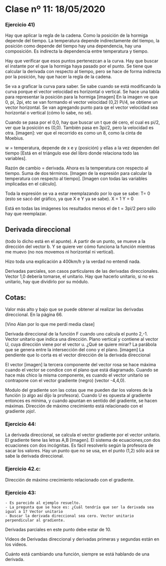 # Clase nº 11: 18/05/2020

### Ejercicio 41)
Hay que aplicar la regla de la cadena. Como la posición de la hormiga depende del tiempo. La temperatura depende indirectamente
del tiempo, la posición como depende del tiempo hay una dependencia, hay una composición. Es indirecta la dependencia entre
temperatura y tiempo.

Hay que verificar que esos puntos pertenezcan a la curva. Hay que buscar el instante por el que la hormiga haya pasado por el
punto. Se tiene que calcular la derivada con respecto al tiempo, pero se hace de forma indirecta por la posición, hay que hacer
la regla de la cadena.

Se va a graficar la curva para saber. Se sabe cuando se está modificando la curva porque el vector velocidad es horizontal o
vertical. Se hace una tabla para representar la posición para la hormiga [imagen]
En la imagen ve que 0, pi, 2pi, etc se van formando el vector velocidad (0,2) Pi/4, se obtiene un vector horizontal.
Se van agregando punto para qe el vector velocidad sea horizontal o vertical (cómo lo sabe, no sé).

Cuando se pasa por el 0,0, hay que buscar un t que dé cero, el cual es pi/2, ver que la posición es (0,0). También pasa en 3pi/2,
pero la velocidad es otra.
[imagen]: ver que el recorrido es como un 8, como la cinta de Moebius.

w = temperatura, depende de x e y (posición) y ellas a la vez dependen del tiempo [Está en el triángulo ese del libro donde
relaciona todo las variables].

Razón de cambio = derivada. Ahora es la temperatura con respecto al tiempo. Suma de dos términos.
[Imagen de la expresión para calcular la temperatura con respecto al tiempo].
[Imagen con todas las variables implicadas en el cálculo].

Toda la expresión se va a estar reemplazando por lo que se sabe:
	T= 0 (esto se sacó del gráfico, ya que X e Y ya se sabe).
	X = 1
	Y = 0

Está en todas las imágenes los resultados menos el de t = 3pi/2 pero sólo hay que reemplazar.

## Derivada direccional
(todo lo dicho está en el apunte).
A partir de un punto, se mueve a la dirección del vector b. Y se quiere ver cómo funciona la función mientras me muevo (no nos
movemos ni horizontal ni vertical).

Hizo toda una explicación a 400km/h y la verdad no entendí nada.

Derivadas parciales, son casos particulares de las derivadas direccionales.
Vector 1,0 debería tomarse, el unitario. Hay que hacerlo unitario, si no es unitario, hay que dividirlo por su módulo.

## Cotas:
Valor más alto y bajo que se puede obtener al realizar las derivadas direccional. En la página 66.

[Vino Alan por lo que me perdí media clase]

Derivada direccional de la función F cuando uno calcula el punto 2,-1. Vector unitario que indica una dirección.
Plano vertical y contiene al vector U, cuya dirección viene por el vector u. ¿Qué se quiere mirar? La parábola que se genera entre
la intersección del cono y el plano. [imagen]
La pendiente que lo corta es el vector dirección de la derivada direccional

El vector [imagen] la tercera componente del vector rosa se hace máxima cuando el vector se condice con el plano que está
diagramado. Cuando se hace más chico la misma componente, es cuando el vector unitario se contrapone con el vector gradiente
(negro) (vector -4,4,0).

Modulo del gradiente son las cotas que me pueden dar los valores de la función (o algo así dijo la profesora). Cuando U es
opuesta al gradiente entonces es mínima, y cuando apuntan en sentido del gradiente, se hacen máximas. Dirección de máximo
crecimiento está relacionado con el gradiente ¡ojo!.

### Ejercicio 44:
La derivada direccional, se calcula el vector gradiente por el vector unitario. El gradiente tiene las letras A,B [Imagen].
El sistema de ecuaciones,con dos ecuaciones con dos incógnitas. Es fácil resolverlo según la profesora de sacar los valores.
Hay un punto que no se usa, en el punto (1,2) sólo acá se sabe la derivada direccional.

### Ejercicio 42.c:
Dirección de máximo crecimiento relacionado con el gradiente.

### Ejercicio 43:
	- Es parecido al ejemplo resuelto.
	- La pregunta que se hace es: ¿Cuál tendría que ser la derivada sea igual a 1? Vector unitario
	- Buscar la derivada direccional sea cero. Vector unitario perpendicular al gradiente.

Derivadas parciales en este punto debe estar de 10.

Videos de Derivadas direccional y derivadas primeras y segundas están en los videos.

Cuánto está cambiando una función, siempre se está hablando de una derivada.
